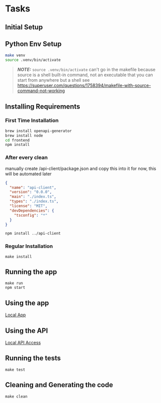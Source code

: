 # Tasks

## Initial Setup

## Python Env Setup

```sh
make venv
source .venv/bin/activate
```

> **_NOTE:_** `source .venv/bin/activate` can't go in the makefile because source is a shell built-in command, not an executable that you can start from anywhere but a shell
> see https://superuser.com/questions/1758394/makefile-with-source-command-not-working

## Installing Requirements

### First Time Installation
```sh
brew install openapi-generator
brew install node
cd frontend
npm install
```

### After every clean
manually create /api-client/package.json and copy this into it for now, this will be automated later
```json
{
  "name": "api-client",
  "version": "0.0.0",
  "main": "./index.ts",
  "types": "./index.ts",
  "license": "MIT",
  "devDependencies": {
    "tsconfig": "*"
  }
}
```
```sh
npm install ../api-client
```

### Regular Installation
```
make install
```

## Running the app

```
make run
npm start
```

## Using the app

[Local App](http://localhost:3000/)

## Using the API

[Local API Access](http://localhost:3000/docs)

## Running the tests

```
make test
```

## Cleaning and Generating the code

```
make clean
```
